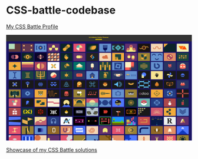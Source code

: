 # CSS-battle-codebase
[My CSS Battle Profile](https://cssbattle.dev/player/astrogeek77)

<img title="showcase" alt="showcase" src="https://github.com/Astrogeek77/image-resource-folder/blob/main/solved_target_screenshots/showcase_screenshot.png?raw=true">

[Showcase of my CSS Battle solutions](https://astrogeek77.github.io/CSS_Battles_Codebase/showcase.html)


